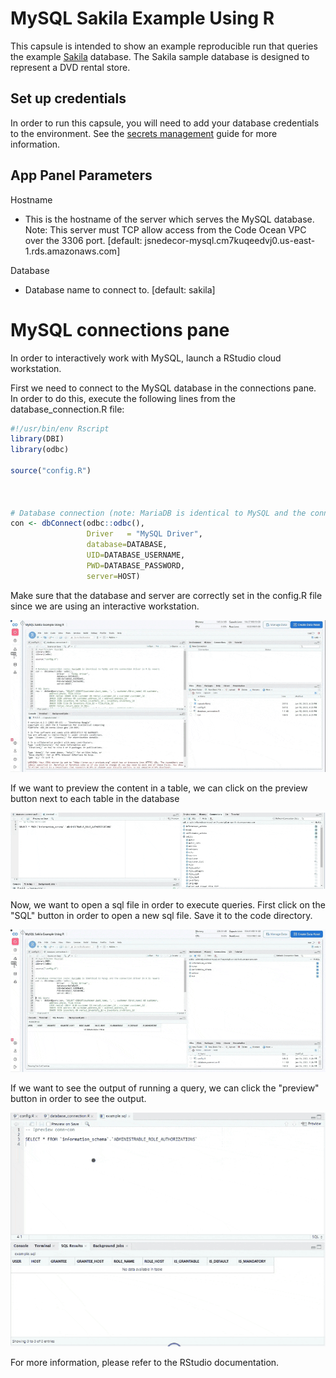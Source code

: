 # MySQL Sakila Example Using R

This capsule is intended to show an example reproducible run that queries the example [Sakila](https://dev.mysql.com/doc/sakila/en/) database. The Sakila sample database is designed to represent a DVD rental store.

## Set up credentials

In order to run this capsule, you will need to add your database credentials to the environment. See the [secrets management](https://docs.codeocean.com/user-guide/v/v2.12.0/secret-management-guide) guide for more information.

## App Panel Parameters

Hostname
- This is the hostname of the server which serves the MySQL database. Note: This server must TCP allow access from the Code Ocean VPC over the 3306 port. [default: jsnedecor-mysql.cm7kuqeedvj0.us-east-1.rds.amazonaws.com]

Database
- Database name to connect to. [default: sakila]


# MySQL connections pane

In order to interactively work with MySQL, launch a RStudio cloud workstation. 

First we need to connect to the MySQL database in the connections pane. In order to do this, execute the following lines from the database_connection.R file: 

```r
#!/usr/bin/env Rscript
library(DBI)
library(odbc)

source("config.R")



# Database connection (note: MariaDB is identical to MySQL and the connection driver in R is newer)
con <- dbConnect(odbc::odbc(),
                 Driver   = "MySQL Driver",
                 database=DATABASE,
                 UID=DATABASE_USERNAME,
                 PWD=DATABASE_PASSWORD, 
                 server=HOST)
```


Make sure that the database and server are correctly set in the config.R file since we are using an interactive workstation. 

![](images/Make_connection_to_MySQL.gif)

If we want to preview the content in a table, we can click on the preview button next to each table in the database

![](images/MySQL_Preview.gif)

Now, we want to open a sql file in order to execute queries. First click on the "SQL" button in order to open a new sql file. Save it to the code directory. 

![](images/MySQL_example_queries.gif)

If we want to see the output of running a query, we can click the "preview" button in order to see the output. 

![](images/MySQL_Queries.gif)

For more information, please refer to the RStudio documentation. 
